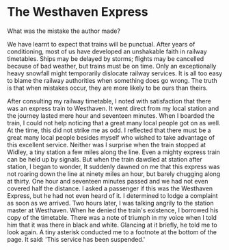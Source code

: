 # The Westhaven Express

What was the mistake the author made?

We have learnt to expect that trains will be punctual. After years of conditioning, most of us have developed an unshakable faith in railway timetables. Ships may be delayed by storms; flights may be cancelled because of bad weather, but trains must be on time. Only an exceptionally heavy snowfall might temporarily dislocate railway services. It is all too easy to blame the railway authorities when something does go wrong. The truth is that when mistakes occur, they are more likely to be ours than theirs.

After consulting my railway timetable, I noted with satisfaction that there was an express train to Westhaven. It went direct from my local station and the journey lasted mere hour and seventeen minutes. When I boarded the train, I could not help noticing that a great many local people got on as well. At the time, this did not strike me as odd. I reflected that there must be a great many local people besides myself who wished to take advantage of this excellent service. Neither was I surprise when the train stopped at Widley, a tiny station a few miles along the line. Even a mighty express train can be held up by signals. But when the train dawdled at station after station, I began to wonder, It suddenly dawned on me that this express was not roaring down the line at ninety miles an hour, but barely chugging along at thirty. One hour and seventeen minutes passed and we had not even covered half the distance. I asked a passenger if this was the Westhaven Express, but he had not even heard of it. I determined to lodge a complaint as soon as we arrived. Two hours later, I was talking angrily to the station master at Westhaven. When he denied the train's existence, I borrowed his copy of the timetable. There was a note of triumph in my voice when I told him that it was there in black and white. Glancing at it briefly, he told me to look again. A tiny asterisk conducted me to a footnote at the bottom of the page. It said: 'This service has been suspended.'
